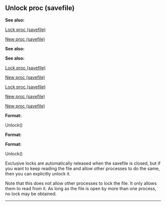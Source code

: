 

 Unlock proc (savefile)
------------------------




**See also:** 


[Lock proc (savefile)](#/savefile/proc/Lock) 

[New proc (savefile)](#/savefile/proc/New) 




**See also:** 

**See also:**

[Lock proc (savefile)](#/savefile/proc/Lock) 

[New proc (savefile)](#/savefile/proc/New) 


[Lock proc (savefile)](#/savefile/proc/Lock)

[New proc (savefile)](#/savefile/proc/New) 

[New proc (savefile)](#/savefile/proc/New)


**Format:** 


 Unlock()
 


**Format:** 

**Format:**

 Unlock()


 Exclusive locks are automatically released when the savefile is closed, but
if you want to keep reading the file and allow other processes to do the same,
then you can explicitly unlock it.




 Note that this does not allow other processes to lock the file. It only
allows them to read from it. As long as the file is open by more than one
process, no lock may be obtained.





---


